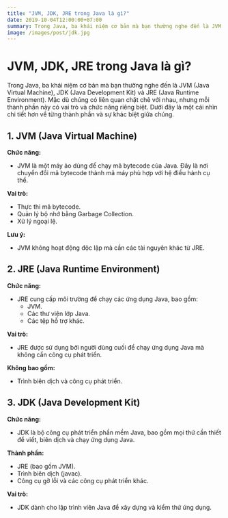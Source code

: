 ```yaml
---
title: "JVM, JDK, JRE trong Java là gì?"
date: 2019-10-04T12:00:00+07:00
summary: Trong Java, ba khái niệm cơ bản mà bạn thường nghe đến là JVM (Java Virtual Machine), JDK (Java Development Kit) và JRE (Java Runtime Environment). Mặc dù chúng có liên quan chặt chẽ với nhau, nhưng mỗi thành phần này có vai trò và chức năng riêng biệt. Dưới đây là một cái nhìn chi tiết hơn về từng thành phần và sự khác biệt giữa chúng.
image: /images/post/jdk.jpg 
---
```


# JVM, JDK, JRE trong Java là gì?

Trong Java, ba khái niệm cơ bản mà bạn thường nghe đến là JVM (Java Virtual Machine), JDK (Java Development Kit) và JRE (Java Runtime Environment). Mặc dù chúng có liên quan chặt chẽ với nhau, nhưng mỗi thành phần này có vai trò và chức năng riêng biệt. Dưới đây là một cái nhìn chi tiết hơn về từng thành phần và sự khác biệt giữa chúng.

## 1. JVM (Java Virtual Machine)

**Chức năng:**

- JVM là một máy ảo dùng để chạy mã bytecode của Java. Đây là nơi chuyển đổi mã bytecode thành mã máy phù hợp với hệ điều hành cụ thể.

**Vai trò:**

- Thực thi mã bytecode.
- Quản lý bộ nhớ bằng Garbage Collection.
- Xử lý ngoại lệ.

**Lưu ý:**

- JVM không hoạt động độc lập mà cần các tài nguyên khác từ JRE.

## 2. JRE (Java Runtime Environment)

**Chức năng:**

- JRE cung cấp môi trường để chạy các ứng dụng Java, bao gồm:
  - JVM.
  - Các thư viện lớp Java.
  - Các tệp hỗ trợ khác.

**Vai trò:**

- JRE được sử dụng bởi người dùng cuối để chạy ứng dụng Java mà không cần công cụ phát triển.

**Không bao gồm:**

- Trình biên dịch và công cụ phát triển.

## 3. JDK (Java Development Kit)

**Chức năng:**

- JDK là bộ công cụ phát triển phần mềm Java, bao gồm mọi thứ cần thiết để viết, biên dịch và chạy ứng dụng Java.

**Thành phần:**

- JRE (bao gồm JVM).
- Trình biên dịch (javac).
- Công cụ gỡ lỗi và các công cụ phát triển khác.

**Vai trò:**

- JDK dành cho lập trình viên Java để xây dựng và kiểm thử ứng dụng.
